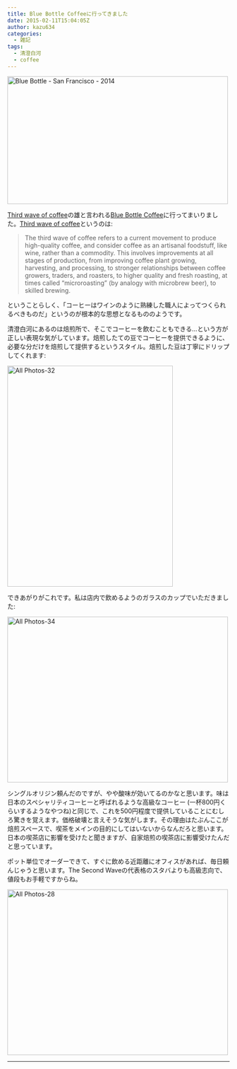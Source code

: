 ```yaml
---
title: Blue Bottle Coffeeに行ってきました
date: 2015-02-11T15:04:05Z
author: kazu634
categories:
  - 雑記
tags:
  - 清澄白河
  - coffee
---
```

<a href="https://www.flickr.com/photos/scottloftesness/14119601494" onclick="__gaTracker('send', 'event', 'outbound-article', 'https://www.flickr.com/photos/scottloftesness/14119601494', '');" title="Blue Bottle - San Francisco - 2014 by Scott Loftesness, on Flickr"><img class=" aligncenter" src="https://farm6.staticflickr.com/5237/14119601494_8109b7ec00.jpg" alt="Blue Bottle - San Francisco - 2014" width="500" height="289" /></a>

<a href="http://en.wikipedia.org/wiki/Third_wave_of_coffee" onclick="__gaTracker('send', 'event', 'outbound-article', 'http://en.wikipedia.org/wiki/Third_wave_of_coffee', 'Third wave of coffee');">Third wave of coffee</a>の雄と言われる<a href="https://bluebottlecoffee.jp/cafes/kiyosumi" onclick="__gaTracker('send', 'event', 'outbound-article', 'https://bluebottlecoffee.jp/cafes/kiyosumi', 'Blue Bottle Coffee');">Blue Bottle Coffee</a>に行ってまいりました。<a href="http://en.wikipedia.org/wiki/Third_wave_of_coffee" onclick="__gaTracker('send', 'event', 'outbound-article', 'http://en.wikipedia.org/wiki/Third_wave_of_coffee', 'Third wave of coffee');">Third wave of coffee</a>というのは:

> The third wave of coffee refers to a current movement to produce high-quality coffee, and consider coffee as an artisanal foodstuff, like wine, rather than a commodity. This involves improvements at all stages of production, from improving coffee plant growing, harvesting, and processing, to stronger relationships between coffee growers, traders, and roasters, to higher quality and fresh roasting, at times called &#8220;microroasting&#8221; (by analogy with microbrew beer), to skilled brewing.

ということらしく、「コーヒーはワインのように熟練した職人によってつくられるべきものだ」というのが根本的な思想となるもののようです。

清澄白河にあるのは焙煎所で、そこでコーヒーを飲むこともできる…という方が正しい表現な気がしています。焙煎したての豆でコーヒーを提供できるように、必要な分だけを焙煎して提供するというスタイル。焙煎した豆は丁寧にドリップしてくれます:

<a href="https://www.flickr.com/photos/42332031@N02/16312771510" onclick="__gaTracker('send', 'event', 'outbound-article', 'https://www.flickr.com/photos/42332031@N02/16312771510', '');" title="All Photos-32 by Kazuhiro MUSASHI, on Flickr"><img class=" aligncenter" src="https://farm8.staticflickr.com/7418/16312771510_31b40ff216.jpg" alt="All Photos-32" width="375" height="500" /></a>

できあがりがこれです。私は店内で飲めるようのガラスのカップでいただきました:

<a href="https://www.flickr.com/photos/42332031@N02/16498473931" onclick="__gaTracker('send', 'event', 'outbound-article', 'https://www.flickr.com/photos/42332031@N02/16498473931', '');" title="All Photos-34 by Kazuhiro MUSASHI, on Flickr"><img class=" aligncenter" src="https://farm8.staticflickr.com/7451/16498473931_e4fd601dae.jpg" alt="All Photos-34" width="500" height="375" /></a>

シングルオリジン頼んだのですが、やや酸味が効いてるのかなと思います。味は日本のスペシャリティコーヒーと呼ばれるような高級なコーヒー (一杯800円くらいするようなやつね)と同じで、これを500円程度で提供していることにむしろ驚きを覚えます。価格破壊と言えそうな気がします。その理由はたぶんここが焙煎スペースで、喫茶をメインの目的にしてはいないからなんだろと思います。日本の喫茶店に影響を受けたと聞きますが、自家焙煎の喫茶店に影響受けたんだと思っています。

ポット単位でオーダーできて、すぐに飲める近距離にオフィスがあれば、毎日頼んじゃうと思います。The Second Waveの代表格のスタバよりも高級志向で、値段もお手軽ですからね。

<a href="https://www.flickr.com/photos/42332031@N02/16312766670" onclick="__gaTracker('send', 'event', 'outbound-article', 'https://www.flickr.com/photos/42332031@N02/16312766670', '');" title="All Photos-28 by Kazuhiro MUSASHI, on Flickr"><img class=" aligncenter" src="https://farm8.staticflickr.com/7351/16312766670_933cdaba9d.jpg" alt="All Photos-28" width="500" height="375" /></a>

* * *

<div class="cgmp-centering-container-handle" align="center">
<div class="google-map-placeholder" id="0f99ae6a122295593a94279918227682" style="width: 350px; height: 350px;">
<div align="center" style="background:url('http://blog.kazu634.com/wp-content/plugins/comprehensive-google-map-plugin/assets/css/images/loading.gif') no-repeat 0 0 transparent !important; height:100px; width:100px; position: relative; top: 125px !important;">
</div>
</div>

<div class="direction-controls-placeholder" id="direction-controls-placeholder-0f99ae6a122295593a94279918227682" style="background: white; width: 350px; margin-top: 5px; border: 1px solid #EBEBEB; display: none; padding: 18px 0 9px 0;">
<div class="d_close-wrapper">
<a id="d_close" href="javascript:void(0)"> <img src="http://blog.kazu634.com/wp-content/plugins/comprehensive-google-map-plugin/assets/css/images/transparent.png" class="close" /> </a>
</div>

<div style="" id="travel_modes_div" class="dir-tm kd-buttonbar">
<a tabindex="3" class="kd-button kd-button-left selected" href="javascript:void(0)" id="dir_d_btn" title="By car"> <img class="dir-tm-d" src="http://blog.kazu634.com/wp-content/plugins/comprehensive-google-map-plugin/assets/css/images/transparent.png" /> </a> <a tabindex="3" class="kd-button kd-button-right" href="javascript:void(0)" id="dir_w_btn" title="Walking"> <img class="dir-tm-w" src="http://blog.kazu634.com/wp-content/plugins/comprehensive-google-map-plugin/assets/css/images/transparent.png" /> </a>
</div>

<div class="dir-clear">
</div>

<div id="dir_wps">
<div id="dir_wp_0" class="dir-wp">
<div class="dir-wp-hl">
<div id="dir_m_0" class="dir-m" style="cursor: -moz-grab;">
<div style="width: 24px; height: 24px; overflow: hidden; position: relative;">
<img style="position: absolute; left: 0px; top: -141px; -moz-user-select: none; border: 0px none; padding: 0px; margin: 0px;" src="http://blog.kazu634.com/wp-content/plugins/comprehensive-google-map-plugin/assets/css/images/directions.png" />
</div>
</div>

<div class="dir-input">
<div class="kd-input-text-wrp">
<input type="text" maxlength="2048" tabindex="4" value="" name="a_address" id="a_address" title="Start address" class="wp kd-input-text" autocomplete="off" autocorrect="off" />
</div>
</div>
</div>
</div>

<div class="dir-rev-wrapper">
<div id="dir_rev" title="Get reverse directions">
<a id="reverse-btn" href="javascript:void(0)" class="kd-button"> <img class="dir-reverse" src="http://blog.kazu634.com/wp-content/plugins/comprehensive-google-map-plugin/assets/css/images/transparent.png" /> </a>
</div>
</div>

<div id="dir_wp_1" class="dir-wp">
<div class="dir-wp-hl">
<div id="dir_m_1" class="dir-m" style="cursor: -moz-grab;">
<div style="width: 24px; height: 24px; overflow: hidden; position: relative;">
<img style="position: absolute; left: 0px; top: -72px; -moz-user-select: none; border: 0px none; padding: 0px; margin: 0px;" src="http://blog.kazu634.com/wp-content/plugins/comprehensive-google-map-plugin/assets/css/images/directions.png" />
</div>
</div>

<div class="dir-input">
<div class="kd-input-text-wrp">
<input type="text" maxlength="2048" tabindex="4" value="" name="b_address" id="b_address" title="End address" class="wp kd-input-text" autocomplete="off" autocorrect="off" />
</div>
</div>
</div>
</div>
</div>

<div id="dir_controls">
<div class="d_links">
<span id="d_options_toggle"> <a id="d_options_show" class="no-wrap" href="javascript:void(0)" style="display: none !important;">Show options</a> <a id="d_options_hide" class="no-wrap" href="javascript:void(0)" style="display: none !important;">Hide options</a> <b><span style="color: blue">Additional options</span></b> </span>
</div>

<div id="d_options" style="margin-bottom: 5px; text-align: left;">
<input type="checkbox" tabindex="5" name="0f99ae6a122295593a94279918227682_avoid_hway" id="0f99ae6a122295593a94279918227682_avoid_hway" /> <label for="0f99ae6a122295593a94279918227682_avoid_hway">Avoid highways</label> <input type="checkbox" tabindex="5" name="0f99ae6a122295593a94279918227682_avoid_tolls" id="0f99ae6a122295593a94279918227682_avoid_tolls" /> <label for="0f99ae6a122295593a94279918227682_avoid_tolls">Avoid tolls</label> <input type="radio" name="0f99ae6a122295593a94279918227682_travel_mode" id="0f99ae6a122295593a94279918227682_radio_km" /> <label for="0f99ae6a122295593a94279918227682_radio_km">KM</label> <input type="radio" name="0f99ae6a122295593a94279918227682_travel_mode" id="0f99ae6a122295593a94279918227682_radio_miles" checked="checked" /> <label for="0f99ae6a122295593a94279918227682_radio_miles">Miles</label>
</div>

<div class="dir-sub-cntn">
<button tabindex="6" name="btnG" type="submit" id="d_sub" class="kd-button kd-button-submit">Get Directions</button> <button tabindex="6" name="btnG" type="button" style="display: none;" id="print_sub" class="kd-button kd-button-submit">Print Directions</button>
</div>
</div>
</div>

<div id="rendered-directions-placeholder-0f99ae6a122295593a94279918227682" style="display: none; border: 1px solid #ddd; width: 350px; margin-top: 10px; direction: ltr; overflow: auto; height: 180px; padding: 5px;" class="rendered-directions-placeholder">
</div>
</div>
